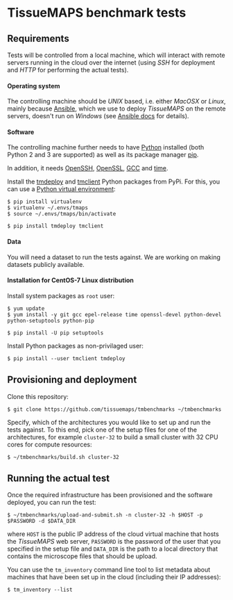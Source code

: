 TissueMAPS benchmark tests
==========================


Requirements
------------

Tests will be controlled from a local machine, which will interact with remote servers running in the cloud over the internet (using *SSH* for deployment and *HTTP* for performing the actual tests).

#### Operating system

The controlling machine should be *UNIX* based, i.e. either *MacOSX* or *Linux*, mainly because [Ansible](https://docs.ansible.com/ansible/), which we use to deploy *TissueMAPS* on the remote servers, doesn't run on *Windows* (see [Ansible docs](https://docs.ansible.com/ansible/intro_windows.html#using-a-windows-control-machine) for details).

#### Software

The controlling machine further needs to have [Python](https://www.python.org/) installed (both Python 2 and 3 are supported) as well as its package manager [pip](https://pip.pypa.io/en/stable/).

In addition, it needs [OpenSSH](https://www.openssh.com/), [OpenSSL](https://www.openssl.org/), [GCC](https://gcc.gnu.org/>) and [time](https://www.gnu.org/software/time/).

Install the [tmdeploy](https://pypi.python.org/pypi/tmdeploy) and [tmclient](https://pypi.python.org/pypi/tmclient) Python packages from PyPi. For this, you can use a [Python virtual environment](https://virtualenv.pypa.io/en/stable/):

    $ pip install virtualenv
    $ virtualenv ~/.envs/tmaps
    $ source ~/.envs/tmaps/bin/activate

    $ pip install tmdeploy tmclient

#### Data

You will need a dataset to run the tests against. We are working on making datasets publicly available.


#### Installation for CentOS-7 Linux distribution

Install system packages as `root` user:

    $ yum update
    $ yum install -y git gcc epel-release time openssl-devel python-devel python-setuptools python-pip

    $ pip install -U pip setuptools

Install Python packages as non-privilaged user:

    $ pip install --user tmclient tmdeploy


Provisioning and deployment
---------------------------

Clone this repository:

    $ git clone https://github.com/tissuemaps/tmbenchmarks ~/tmbenchmarks

Specify, which of the architectures you would like to set up and run the tests against. To this end, pick one of the setup files for one of the architectures, for example ``cluster-32`` to build a small cluster with 32 CPU cores for compute resources:

    $ ~/tmbenchmarks/build.sh cluster-32

Running the actual test
-----------------------

Once the required infrastructure has been provisioned and the software deployed, you can run the test:

    $ ~/tmbenchmarks/upload-and-submit.sh -n cluster-32 -h $HOST -p $PASSWORD -d $DATA_DIR

where ``HOST`` is the public IP address of the cloud virtual machine that hosts the *TissueMAPS* web server, ``PASSWORD`` is the password of the user that you specified in the setup file and ``DATA_DIR`` is the path to a local directory that contains the microscope files that should be upload.

You can use the ``tm_inventory`` command line tool to list metadata about machines that have been set up in the cloud (including their IP addresses):

    $ tm_inventory --list
